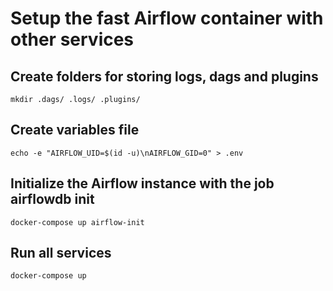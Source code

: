 # Setup the fast Airflow container with other services

## Create folders for storing logs, dags and plugins
```
mkdir .dags/ .logs/ .plugins/
```

## Create variables file
```
echo -e "AIRFLOW_UID=$(id -u)\nAIRFLOW_GID=0" > .env
```

## Initialize the Airflow instance with the job airflowdb init
```
docker-compose up airflow-init
```

## Run all services
```
docker-compose up
```
